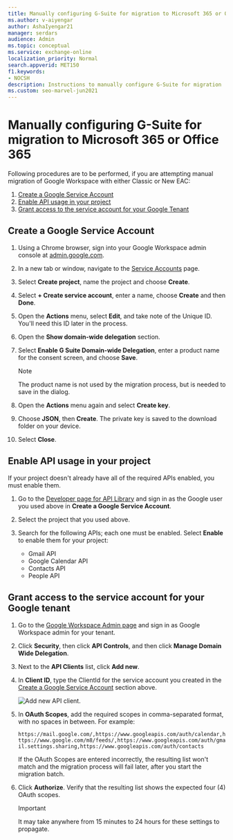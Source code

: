 ```yaml
---
title: Manually configuring G-Suite for migration to Microsoft 365 or Office 365
ms.author: v-aiyengar
author: AshaIyengar21
manager: serdars
audience: Admin
ms.topic: conceptual
ms.service: exchange-online
localization_priority: Normal
search.appverid: MET150
f1.keywords:
- NOCSH
description: Instructions to manually configure G-Suite for migration
ms.custom: seo-marvel-jun2021
---
```


# Manually configuring G-Suite for migration to Microsoft 365 or Office 365

Following procedures are to be performed, if you are attempting manual migration of Google Workspace with either Classic or New EAC:

1. [Create a Google Service Account](#create-a-google-service-account)
2. [Enable API usage in your project](#enable-api-usage-in-your-project)
3. [Grant access to the service account for your Google Tenant](#grant-access-to-the-service-account-for-your-google-tenant)

## Create a Google Service Account

1. Using a Chrome browser, sign into your Google Workspace admin console at [admin.google.com](https://admin.google.com).
2. In a new tab or window, navigate to the [Service Accounts](https://console.developers.google.com/iam-admin/serviceaccounts) page.
3. Select **Create project**, name the project and choose **Create**.
4. Select **+ Create service account**, enter a name, choose **Create** and then **Done**.
5. Open the **Actions** menu, select **Edit**, and take note of the Unique ID. You'll need this ID later in the process.
6. Open the **Show domain-wide delegation** section.
7. Select **Enable G Suite Domain-wide Delegation**, enter a product name for the consent screen, and choose **Save**.

   > [!NOTE]
   > The product name is not used by the migration process, but is needed to save in the dialog.

8. Open the **Actions** menu again and select **Create key**.
9. Choose **JSON**, then **Create**.
   The private key is saved to the download folder on your device.
10. Select **Close**.

## Enable API usage in your project

If your project doesn't already have all of the required APIs enabled, you must enable them.

1. Go to the [Developer page for API Library](https://console.developers.google.com/apis/library) and sign in as the Google user you used above in **Create a Google Service Account**.

2. Select the project that you used above.

3. Search for the following APIs; each one must be enabled. Select **Enable** to enable them for your project:

   - Gmail API
   - Google Calendar API
   - Contacts API
   - People API

## Grant access to the service account for your Google tenant

1. Go to the [Google Workspace Admin page](https://admin.google.com/AdminHome) and sign in as Google Workspace admin for your tenant.

2. Click **Security**, then click **API Controls**, and then click **Manage Domain Wide Delegation**.

3. Next to the **API Clients** list, click **Add new**.

4. In **Client ID**, type the ClientId for the service account you created in the [Create a Google Service Account](#create-a-google-service-account) section above.

   ![Add new API client.](../media/add-a-new-client-id-im7.png)

5. In **OAuth Scopes**, add the required scopes in comma-separated format, with no spaces in between. For example:

   `https://mail.google.com/,https://www.googleapis.com/auth/calendar,https://www.google.com/m8/feeds/,https://www.googleapis.com/auth/gmail.settings.sharing,https://www.googleapis.com/auth/contacts`

    If the OAuth Scopes are entered incorrectly, the resulting list won't match and the migration process will fail later, after you start the migration batch.

6. Click **Authorize**. Verify that the resulting list shows the expected four (4) OAuth scopes.

   > [!IMPORTANT]
   > It may take anywhere from 15 minutes to 24 hours for these settings to propagate.
